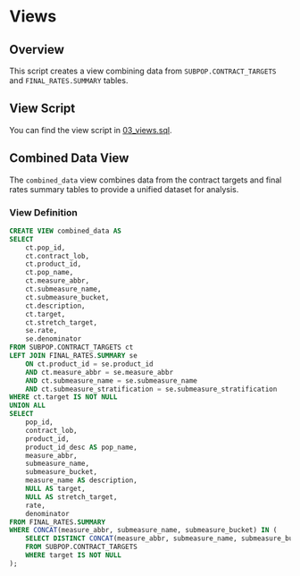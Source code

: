 # Views

## Overview
This script creates a view combining data from `SUBPOP.CONTRACT_TARGETS` and `FINAL_RATES.SUMMARY` tables.

## View Script
You can find the view script in [03_views.sql](../scripts/03_views.sql).

## Combined Data View
The `combined_data` view combines data from the contract targets and final rates summary tables to provide a unified dataset for analysis.

### View Definition
```sql
CREATE VIEW combined_data AS
SELECT
    ct.pop_id,
    ct.contract_lob,
    ct.product_id,
    ct.pop_name,
    ct.measure_abbr,
    ct.submeasure_name,
    ct.submeasure_bucket,
    ct.description,
    ct.target,
    ct.stretch_target,
    se.rate,
    se.denominator
FROM SUBPOP.CONTRACT_TARGETS ct
LEFT JOIN FINAL_RATES.SUMMARY se
    ON ct.product_id = se.product_id
    AND ct.measure_abbr = se.measure_abbr
    AND ct.submeasure_name = se.submeasure_name
    AND ct.submeasure_stratification = se.submeasure_stratification
WHERE ct.target IS NOT NULL
UNION ALL
SELECT
    pop_id,
    contract_lob,
    product_id,
    product_id_desc AS pop_name,
    measure_abbr,
    submeasure_name,
    submeasure_bucket,
    measure_name AS description,
    NULL AS target,
    NULL AS stretch_target,
    rate,
    denominator
FROM FINAL_RATES.SUMMARY
WHERE CONCAT(measure_abbr, submeasure_name, submeasure_bucket) IN (
    SELECT DISTINCT CONCAT(measure_abbr, submeasure_name, submeasure_bucket)
    FROM SUBPOP.CONTRACT_TARGETS
    WHERE target IS NOT NULL
);
